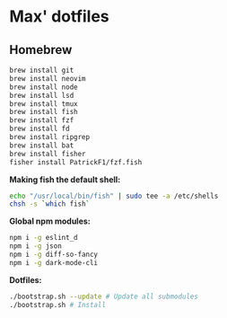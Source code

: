 # Max' dotfiles

## Homebrew

```bash
brew install git
brew install neovim
brew install node
brew install lsd
brew install tmux
brew install fish
brew install fzf
brew install fd
brew install ripgrep
brew install bat
brew install fisher
fisher install PatrickF1/fzf.fish
```

**Making fish the default shell:**

```bash
echo "/usr/local/bin/fish" | sudo tee -a /etc/shells
chsh -s `which fish`
```

**Global npm modules:**

```bash
npm i -g eslint_d
npm i -g json
npm i -g diff-so-fancy
npm i -g dark-mode-cli
```

**Dotfiles:**

```bash
./bootstrap.sh --update # Update all submodules
./bootstrap.sh # Install
```

